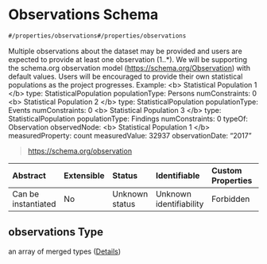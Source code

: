 # Observations Schema

```txt
#/properties/observations#/properties/observations
```

Multiple observations about the dataset may be provided and users are expected to provide at least one observation (1..\*). We will be supporting the schema.org observation model (<https://schema.org/Observation>) with default values. Users will be encouraged to provide their own statistical populations as the project progresses. Example: \<b> Statistical Population 1 \</b> type: StatisticalPopulation populationType: Persons numConstraints: 0 \<b> Statistical Population 2 \</b> type: StatisticalPopulation populationType: Events numConstraints: 0 \<b> Statistical Population 3 \</b> type: StatisticalPopulation populationType: Findings numConstraints: 0 typeOf: Observation observedNode: \<b> Statistical Population 1 \</b> measuredProperty: count measuredValue: 32937 observationDate: “2017”

> <https://schema.org/observation>

| Abstract            | Extensible | Status         | Identifiable            | Custom Properties | Additional Properties | Access Restrictions | Defined In                                                                                        |
| :------------------ | :--------- | :------------- | :---------------------- | :---------------- | :-------------------- | :------------------ | :------------------------------------------------------------------------------------------------ |
| Can be instantiated | No         | Unknown status | Unknown identifiability | Forbidden         | Allowed               | none                | [dataset.schema.json*](../../../schema/dataset/latest/dataset.schema.json "open original schema") |

## observations Type

an array of merged types ([Details](dataset-properties-observations-items.md))
